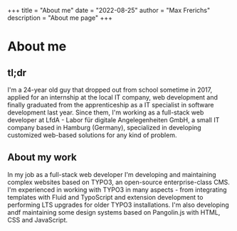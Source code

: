 +++
title = "About me"
date = "2022-08-25"
author = "Max Frerichs"
description = "About me page"
+++


# About me

## tl;dr
I'm a 24-year old guy that dropped out from school sometime in 2017, applied for an internship at the local IT company, web development and finally graduated from the apprenticeship as a IT specialist in software development last year.
Since them, I'm working as a full-stack web developer at LfdA - Labor für digitale Angelegenheiten GmbH, a small IT company based in Hamburg (Germany), specialized in developing customized web-based solutions for any kind of problem.

## About my work
In my job as a full-stack web developer I'm developing and maintaining complex websites based on TYPO3, an open-source enterprise-class CMS. I'm experienced in working with TYPO3 in many aspects - from integrating templates with Fluid and TypoScript and extension development to performing LTS upgrades for older TYPO3 installations. I'm also developing andf maintaining some design systems based on Pangolin.js with HTML, CSS and JavaScript.